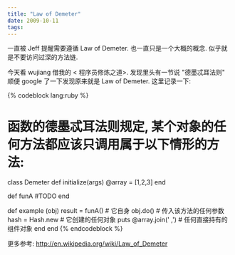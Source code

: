 ```yaml
---
title: "Law of Demeter"
date: 2009-10-11
tags:
---
```


一直被 Jeff 提醒需要遵循 Law of Demeter. 也一直只是一个大概的概念. 似乎就是不要访问过深的方法链.

今天看 wujiang 借我的 < 程序员修炼之道>. 发现里头有一节说 "德墨忒耳法则" 顺便 google 了一下发现原来就是 Law of Demeter. 这里记录一下:

{% codeblock lang:ruby %}
# 函数的德墨忒耳法则规定, 某个对象的任何方法都应该只调用属于以下情形的方法:
class Demeter
  def initialize(args)
    @array = [1,2,3]
  end
  
  def funA
    #TODO
  end
  
  def example (obj)
    result = funA()          # 它自身
    obj.do()                 # 传入该方法的任何参数
    hash   = Hash.new        # 它创建的任何对象
    puts @array.join(' ,')   # 任何直接持有的组件对象
  end
end
{% endcodeblock %}

更多参考: <a href="http://en.wikipedia.org/wiki/Law_of_Demeter">http://en.wikipedia.org/wiki/Law_of_Demeter</a>
